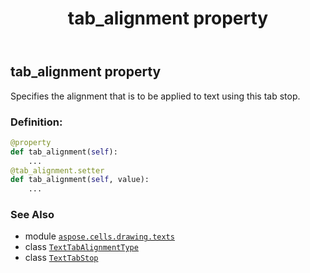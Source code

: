 ﻿---
title: tab_alignment property
second_title: Aspose.Cells for Python via .NET API References
description: 
type: docs
weight: 30
url: /aspose.cells.drawing.texts/texttabstop/tab_alignment/
is_root: false
---

## tab_alignment property


Specifies the alignment that is to be applied to text using this tab stop.
### Definition:
```python
@property
def tab_alignment(self):
    ...
@tab_alignment.setter
def tab_alignment(self, value):
    ...
```

### See Also
* module [`aspose.cells.drawing.texts`](../../)
* class [`TextTabAlignmentType`](/cells/python-net/aspose.cells.drawing.texts/texttabalignmenttype)
* class [`TextTabStop`](/cells/python-net/aspose.cells.drawing.texts/texttabstop)
